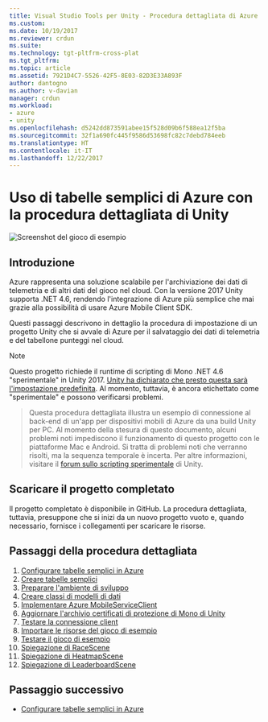 ```yaml
---
title: Visual Studio Tools per Unity - Procedura dettagliata di Azure | Microsoft Docs
ms.custom: 
ms.date: 10/19/2017
ms.reviewer: crdun
ms.suite: 
ms.technology: tgt-pltfrm-cross-plat
ms.tgt_pltfrm: 
ms.topic: article
ms.assetid: 7921D4C7-5526-42F5-8E03-82D3E33A893F
author: dantogno
ms.author: v-davian
manager: crdun
ms.workload:
- azure
- unity
ms.openlocfilehash: d5242dd873591abee15f528d09b6f588ea12f5ba
ms.sourcegitcommit: 32f1a690fc445f9586d53698fc82c7debd784eeb
ms.translationtype: HT
ms.contentlocale: it-IT
ms.lasthandoff: 12/22/2017
---
```

# <a name="using-azure-easy-tables-with-unity-walkthrough"></a>Uso di tabelle semplici di Azure con la procedura dettagliata di Unity

![Screenshot del gioco di esempio](media/vstu_azure-test-sample-game-image2.png)

## <a name="introduction"></a>Introduzione

Azure rappresenta una soluzione scalabile per l'archiviazione dei dati di telemetria e di altri dati del gioco nel cloud. Con la versione 2017 Unity supporta .NET 4.6, rendendo l'integrazione di Azure più semplice che mai grazie alla possibilità di usare Azure Mobile Client SDK.

Questi passaggi descrivono in dettaglio la procedura di impostazione di un progetto Unity che si avvale di Azure per il salvataggio dei dati di telemetria e del tabellone punteggi nel cloud.

> [!NOTE]
> Questo progetto richiede il runtime di scripting di Mono .NET 4.6 "sperimentale" in Unity 2017. [Unity ha dichiarato che presto questa sarà l'impostazione predefinita](https://forum.unity3d.com/threads/future-plans-for-the-mono-runtime-upgrade.464327/). Al momento, tuttavia, è ancora etichettato come "sperimentale" e possono verificarsi problemi.

> Questa procedura dettagliata illustra un esempio di connessione al back-end di un'app per dispositivi mobili di Azure da una build Unity per PC. Al momento della stesura di questo documento, alcuni problemi noti impediscono il funzionamento di questo progetto con le piattaforme Mac e Android. Si tratta di problemi noti che verranno risolti, ma la sequenza temporale è incerta. Per altre informazioni, visitare il [forum sullo scripting sperimentale](https://forum.unity3d.com/forums/experimental-scripting-previews.107/) di Unity.

## <a name="download-the-completed-project"></a>Scaricare il progetto completato

Il progetto completato è disponibile in GitHub. La procedura dettagliata, tuttavia, presuppone che si inizi da un nuovo progetto vuoto e, quando necessario, fornisce i collegamenti per scaricare le risorse.

## <a name="walkthrough-steps"></a>Passaggi della procedura dettagliata

1. [Configurare tabelle semplici in Azure](visual-studio-tools-for-unity-azure-configure.md)
2. [Creare tabelle semplici](visual-studio-tools-for-unity-azure-setup.md)
3. [Preparare l'ambiente di sviluppo](visual-studio-tools-for-unity-azure-prepare.md)
4. [Creare classi di modelli di dati](visual-studio-tools-for-unity-azure-data.md)
5. [Implementare Azure MobileServiceClient](visual-studio-tools-for-unity-azure-mobile-client.md)
6. [Aggiornare l'archivio certificati di protezione di Mono di Unity](visual-studio-tools-for-unity-azure-security.md)
7. [Testare la connessione client](visual-studio-tools-for-unity-azure-connection.md)
7. [Importare le risorse del gioco di esempio](visual-studio-tools-for-unity-azure-game-assets.md)
8. [Testare il gioco di esempio](visual-studio-tools-for-unity-azure-game.md)
9. [Spiegazione di RaceScene](visual-studio-tools-for-unity-azure-racescene.md)
10. [Spiegazione di HeatmapScene](visual-studio-tools-for-unity-azure-heatmapscene.md)
11. [Spiegazione di LeaderboardScene](visual-studio-tools-for-unity-azure-leaderboardscene.md)


## <a name="next-step"></a>Passaggio successivo
* [Configurare tabelle semplici in Azure](visual-studio-tools-for-unity-azure-configure.md)
